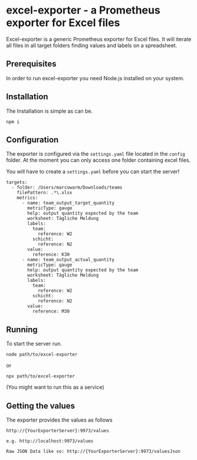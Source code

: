 # excel-exporter - a Prometheus exporter for Excel files

Excel-exporter is a generic Prometheus exporter for 
 Excel files. It will iterate all files in all target folders finding values and labels on a spreadsheet.

## Prerequisites
In order to run excel-exporter you need Node.js installed on your system.

## Installation
The Installation is simple as can be. 
```
npm i
```

## Configuration

The exporter is configured via the `settings.yaml` file located in the `config` folder. At the moment you can only access one folder containing excel files.

You will have to create a `settings.yaml` before you can start the server!

```
targets:
  - folder: /Users/marcowarm/Downloads/teams
    filePattern: .*\.xlsx
    metrics:
      - name: team_output_target_quantity
        metricType: gauge
        help: output quantity expected by the team
        worksheet: Tägliche Meldung
        labels:
          team:
            reference: W2
          schicht:
            reference: N2
        value:
          reference: K30
      - name: team_output_actual_quantity
        metricType: gauge
        help: output quantity expected by the team
        worksheet: Tägliche Meldung
        labels:
          team:
            reference: W2
          schicht:
            reference: N2
        value:
          reference: M30
```

## Running
To start the server run. 

```
node path/to/excel-exporter
```

or

```
npx path/to/excel-exporter
```

(You might want to run this as a service)

## Getting the values
The exporter provides the values as follows

```
http://{YourExporterServer}:9973/values

e.g. http://localhost:9973/values

Raw JSON Data like so: http://{YourExporterServer}:9973/valuesJson
```
